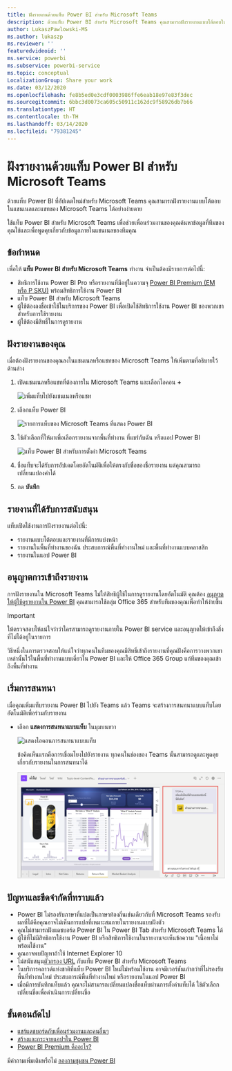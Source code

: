 ```yaml
---
title: ฝังรายงานด้วยแท็บ Power BI สำหรับ Microsoft Teams
description: ด้วยแท็บ Power BI สำหรับ Microsoft Teams คุณสามารถฝังรายงานแบบโต้ตอบในแชนเนลและแชทได้อย่างง่ายดาย
author: LukaszPawlowski-MS
ms.author: lukaszp
ms.reviewer: ''
featuredvideoid: ''
ms.service: powerbi
ms.subservice: powerbi-service
ms.topic: conceptual
LocalizationGroup: Share your work
ms.date: 03/12/2020
ms.openlocfilehash: fe8b5ed0e3cdf0003986ffe6eab18e97e83f3dec
ms.sourcegitcommit: 6bbc3d0073ca605c50911c162dc9f58926db7b66
ms.translationtype: HT
ms.contentlocale: th-TH
ms.lasthandoff: 03/14/2020
ms.locfileid: "79381245"
---
```

# <a name="embed-report-with-the-power-bi-tab-for-microsoft-teams"></a>ฝังรายงานด้วยแท็บ Power BI สำหรับ Microsoft Teams

ด้วยแท็บ Power BI ที่อัปเดตใหม่สำหรับ Microsoft Teams คุณสามารถฝังรายงานแบบโต้ตอบในแชนเนลและแชทของ Microsoft Teams ได้อย่างง่ายดาย

ใช้แท็บ Power BI สำหรับ Microsoft Teams เพื่อช่วยเพื่อนร่วมงานของคุณค้นหาข้อมูลที่ทีมของคุณใช้และเพื่อพูดคุยเกี่ยวกับข้อมูลภายในแชนเนลของทีมคุณ

## <a name="requirements"></a>ข้อกำหนด

เพื่อให้ **แท็บ Power BI สำหรับ Microsoft Teams** ทำงาน จำเป็นต้องมีรายการต่อไปนี้:

- สิทธิการใช้งาน Power BI Pro หรือรายงานที่มีอยู่ในความจุ [Power BI Premium (EM หรือ P SKU)](service-premium-what-is.md) พร้อมสิทธิการใช้งาน Power BI
- แท็บ Power BI สำหรับ Microsoft Teams
- ผู้ใช้ต้องลงชื่อเข้าใช้ในบริการของ Power BI เพื่อเปิดใช้สิทธิการใช้งาน Power BI ของพวกเขาสำหรับการใช้รายงาน
- ผู้ใช้ต้องมีสิทธิ์ในการดูรายงาน

## <a name="embed-your-report"></a>ฝังรายงานของคุณ
เมื่อต้องฝังรายงานของคุณลงในแชนเนลหรือแชทของ Microsoft Teams ให้เพิ่มตามที่อธิบายไว้ด้านล่าง

1. เปิดแชนเนลหรือแชทที่ต้องการใน Microsoft Teams และเลือกไอคอน **+**

    ![เพิ่มแท็บไปยังแชนเนลหรือแชท](media/service-embed-report-microsoft-teams/service-embed-report-microsoft-teams-add.png)

2. เลือกแท็บ Power BI

    ![รายการแท็บของ Microsoft Teams ที่แสดง Power BI](media/service-embed-report-microsoft-teams/service-embed-report-microsoft-teams-tab.png)

3. ใช้ตัวเลือกที่ให้มาเพื่อเลือกรายงานจากพื้นที่ทำงาน ที่แชร์กับฉัน หรือแอป Power BI

    ![แท็บ Power BI สำหรับการตั้งค่า Microsoft Teams](media/service-embed-report-microsoft-teams/service-embed-report-microsoft-teams-tab-settings.png)

4. ชื่อแท็บจะได้รับการอัปเดตโดยอัตโนมัติเพื่อให้ตรงกับชื่อของชื่อรายงาน แต่คุณสามารถเปลี่ยนแปลงค่าได้ 

5. กด **บันทึก**

## <a name="supported-reports"></a>รายงานที่ได้รับการสนับสนุน

แท็บเปิดใช้งานการฝังรายงานต่อไปนี้:

- รายงานแบบโต้ตอบและรายงานที่มีการแบ่งหน้า
- รายงานในพื้นที่ทำงานของฉัน ประสบการณ์พื้นที่ทำงานใหม่ และพื้นที่ทำงานแบบคลาสสิก
- รายงานในแอป Power BI


## <a name="grant-access-to-reports"></a>อนุญาตการเข้าถึงรายงาน

การฝังรายงานใน Microsoft Teams ไม่ให้สิทธิผู้ใช้ในการดูรายงานโดยอัตโนมัติ คุณต้อง [อนุญาตให้ผู้ใช้ดูรายงานใน Power BI](service-share-dashboards.md) คุณสามารถใช้กลุ่ม Office 365 สำหรับทีมของคุณเพื่อทำให้ง่ายขึ้น 

> [!IMPORTANT]
> ให้ตรวจสอบให้แน่ใจว่าว่าใครสามารถดูรายงานภายใน Power BI service และอนุญาตให้เข้าถึงสิ่งที่ไม่ได้อยู่ในรายการ

วิธีหนึ่งในการตรวจสอบให้แน่ใจว่าทุกคนในทีมของคุณมีสิทธิ์เข้าถึงรายงานที่คุณฝังคือการวางพวกเขาเหล่านั้นไว้ในพื้นที่ทำงานแบบเดี่ยวใน Power BI และให้ Office 365 Group แก่ทีมของคุณเข้าถึงพื้นที่ทำงาน

## <a name="start-a-conversation"></a>เริ่มการสนทนา

เมื่อคุณเพิ่มแท็บรายงาน Power BI ไปยัง Teams แล้ว Teams จะสร้างการสนทนาแบบแท็บโดยอัตโนมัติเพื่อร่วมกับรายงาน 

- เลือก **แสดงการสนทนาแบบแท็บ** ในมุมบนขวา

    ![แสดงไอคอนการสนทนาแบบแท็บ](media/service-embed-report-microsoft-teams/power-bi-teams-conversation-icon.png)

    ข้อคิดเห็นแรกคือการเชื่อมโยงไปยังรายงาน ทุกคนในช่องของ Teams นั้นสามารถดูและพูดคุยเกี่ยวกับรายงานในการสนทนาได้

    ![การสนทนาแบบแท็บ](media/service-embed-report-microsoft-teams/power-bi-teams-conversation-tab.png)

## <a name="known-issues-and-limitations"></a>ปัญหาและขีดจำกัดที่ทราบแล้ว

- Power BI ไม่รองรับภาษาที่แปลเป็นภาษาท้องถิ่นเช่นเดียวกับที่ Microsoft Teams รองรับ ผลที่ได้คือคุณอาจไม่เห็นการแปลที่เหมาะสมภายในรายงานแบบฝังตัว
- คุณไม่สามารถฝังแดชบอร์ด Power BI ใน Power BI Tab สำหรับ Microsoft Teams ได้
- ผู้ใช้ที่ไม่มีสิทธิการใช้งาน Power BI หรือสิทธิการใช้งานในรายงานจะเห็นข้อความ "เนื้อหาไม่พร้อมใช้งาน"
- คุณอาจพบปัญหาถ้าใช้ Internet Explorer 10 <!--You can look at the [browsers support for Power BI](consumer/end-user-browsers.md) and for [Office 365](https://products.office.com/office-system-requirements#Browsers-section). -->
- ไม่สนับสนุน[ตัวกรอง URL](service-url-filters.md) กับแท็บ Power BI สำหรับ Microsoft Teams
- ในบริการคลาวด์แห่งชาติที่แท็บ Power BI ใหม่ไม่พร้อมใช้งาน อาจมีเวอร์ชันเก่ากว่าที่ไม่รองรับพื้นที่ทำงานใหม่ ประสบการณ์พื้นที่ทำงานใหม่ หรือรายงานในแอป Power BI 
- เมื่อมีการบันทึกแท็บแล้ว คุณจะไม่สามารถเปลี่ยนแปลงชื่อแท็บผ่านการตั้งค่าแท็บได้ ใช้ตัวเลือกเปลี่ยนชื่อเพื่อดำเนินการเปลี่ยนชื่อ

## <a name="next-steps"></a>ขั้นตอนถัดไป
- [แชร์แดชบอร์ดกับเพื่อนร่วมงานและคนอื่นๆ](service-share-dashboards.md)  
- [สร้างและกระจายแอปฯใน Power BI](service-create-distribute-apps.md)  
- [Power BI Premium คืออะไร?](service-premium-what-is.md)

มีคำถามเพิ่มเติมหรือไม่ [ลองถามชุมชน Power BI](https://community.powerbi.com/)
